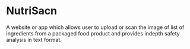 # NutriSacn
A website or app which allows user to upload or scan the image of list of ingredients from a packaged food product and provides indepth safety analysis in text format.
